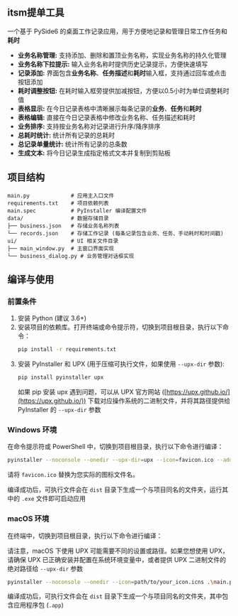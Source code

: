 ## itsm提单工具
一个基于 PySide6 的桌面工作记录应用，用于方便地记录和管理日常工作任务和**耗时**

- **业务名称管理:** 支持添加、删除和置顶业务名称，实现业务名称的持久化管理
- **业务名称下拉提示:** 输入业务名称时提供历史记录提示，方便快速填写
- **记录添加:** 界面包含**业务名称**、**任务描述**和**耗时**输入框，支持通过回车或点击按钮添加
- **耗时调整按钮:** 在耗时输入框旁提供加减按钮，方便以0.5小时为单位调整耗时值
- **表格显示:** 在今日记录表格中清晰展示每条记录的**业务**、**任务**和**耗时**
- **表格编辑:** 直接在今日记录表格中修改业务名称、任务描述和耗时
- **业务排序:** 支持按业务名称对记录进行升序/降序排序
- **总耗时统计:** 统计所有记录的总耗时
- **总记录单量统计:** 统计所有记录的总条数
- **生成文本:** 将今日记录生成指定格式文本并复制到剪贴板


## 项目结构

```
main.py             # 应用主入口文件
requirements.txt    # 项目依赖列表
main.spec           # PyInstaller 编译配置文件
data/               # 数据存储目录
├── business.json   # 存储业务名称列表
└── records.json    # 存储工作记录 (每条记录包含业务、任务、手动耗时和时间戳)
ui/                 # UI 相关文件目录
├── main_window.py  # 主窗口界面实现
└── business_dialog.py # 业务管理对话框实现
```

## 编译与使用

### 前置条件

1.  安装 Python (建议 3.6+)
2.  安装项目的依赖库。打开终端或命令提示符，切换到项目根目录，执行以下命令：
    ```bash
    pip install -r requirements.txt
    ```
3.  安装 PyInstaller 和 UPX (用于压缩可执行文件，如果使用 `--upx-dir` 参数):
    ```bash
    pip install pyinstaller upx
    ```
    如果 pip 安装 upx 遇到问题，可以从 UPX 官方网站 ([https://upx.github.io/](https://upx.github.io/)) 下载对应操作系统的二进制文件，并将其路径提供给 PyInstaller 的 `--upx-dir` 参数

### Windows 环境

在命令提示符或 PowerShell 中，切换到项目根目录，执行以下命令进行编译：

```bash
pyinstaller --noconsole --onedir --upx-dir=upx --icon=favicon.ico --add-data "favicon.ico;." .\main.py
```


请将 `favicon.ico` 替换为您实际的图标文件名。

编译成功后，可执行文件会在 `dist` 目录下生成一个与项目同名的文件夹，运行其中的 `.exe` 文件即可启动应用

### macOS 环境

在终端中，切换到项目根目录，执行以下命令进行编译：

请注意，macOS 下使用 UPX 可能需要不同的设置或路径。如果您想使用 UPX，请确保 UPX 已正确安装并配置在系统环境变量中，或者提供 UPX 二进制文件的绝对路径给 `--upx-dir` 参数

```bash
pyinstaller --noconsole --onedir --icon=path/to/your_icon.icns .\main.py
```

编译成功后，可执行文件会在 `dist` 目录下生成一个与项目同名的文件夹，其中包含应用程序包 (`.app`)
